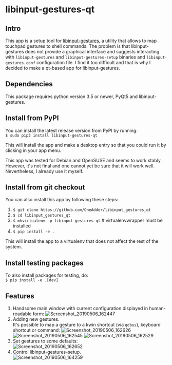 # libinput-gestures-qt

## Intro
This app is a setup tool for [libinput-gestures](https://github.com/bulletmark/libinput-gestures), a utility that allows
to map touchpad gestures to shell commands.
The problem is that libinput-gestures does not provide a graphical interface and suggests interacting with
`libinput-gestures` and `libinput-gestures-setup` binaries and `libinput-gestures.conf` configuration file.
I find it too difficult and that is why I decided to make a qt-based app for libinput-gestures.

## Dependencies
This package requires python version 3.5 or newer, PyQt5 and libinput-gestures.

## Install from PyPI
You can install the latest release version from PyPI by running:  
`$ sudo pip3 install libinput-gestures-qt`

This will install the app and make a desktop entry so that you could run it by clicking in
your app menu.

This app was tested for Debian and OpenSUSE and seems to work stably. However,
it's not final and one cannot yet be sure that it will work well. Nevertheless, I
already use it myself.

## Install from git checkout
You can also install this app by following these steps:
1. `$ git clone https://github.com/OneAdder/libinput_gestures_qt`
2. `$ cd libinput_gestures_qt`
3. `$ mkvirtualenv -p libinput-gestures-qt`     # virtualenvwrapper must be installed
4. `$ pip install -e .`

This will install the app to a virtualenv that does not affect the rest of the system.

## Install testing packages
To also install packages for testing, do:  
`$ pip install -e .[dev]`

## Features
1) Handsome main window with current configuration displayed in human-readable form:
![Screenshot_20190506_162447](https://user-images.githubusercontent.com/19834976/57229029-d61b8100-701d-11e9-8d50-24ba05e621f0.png)
2) Adding new gestures.  
It's possible to map a gesture to a kwin shortcut (via `qdbus`), keyboard shortcut or command:
![Screenshot_20190506_162626](https://user-images.githubusercontent.com/19834976/57228830-6907eb80-701d-11e9-97e1-64f1d013cded.png)
![Screenshot_20190506_162545](https://user-images.githubusercontent.com/19834976/57228941-a4a2b580-701d-11e9-8f6d-9de2c349d638.png)
![Screenshot_20190506_162529](https://user-images.githubusercontent.com/19834976/57228987-c1d78400-701d-11e9-846b-5f338d43f4de.png)
3) Set gestures to some defaults:  
![Screenshot_20190506_162652](https://user-images.githubusercontent.com/19834976/57228798-5392c180-701d-11e9-8489-2ce356314322.png)
4) Control libinput-gestures-setup.  
![Screenshot_20190506_164259](https://user-images.githubusercontent.com/19834976/57229103-006d3e80-701e-11e9-8e6d-42f770a4a207.png)
